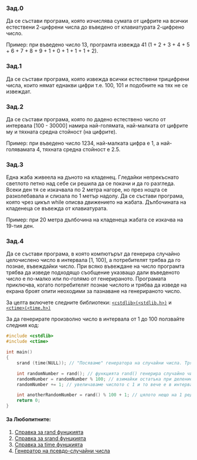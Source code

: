 ### Зад.0
Да се състави програма, която изчислява сумата от цифрите на всички естествени 2-цифрени числа до въведено от клавиатурата 2-цифрено число.

Пример: при въведено число 13, програмта извежда 41 (1 + 2 + 3 + 4 + 5 + 6 + 7 + 8 + 9 + 1 + 0 + 1 + 1 + 1 + 2).

### Зад.1
Да се състави програма, която извежда всички естествени трицифрени числа, които нямат еднакви цифри т.е. 100, 101 и подобните на тях не се извеждат.

### Зад.2
Да се състави програма, която по дадено естествено число от интервала [100 - 30000] намира най-голямата, най-малката от цифрите му и тяхната средна стойност (на цифрите).

Пример: при въведено число 1234, най-малката цифра е 1, а най-голявамата 4, тяхната средна стойност е 2.5.

### Зад.3
Една жаба живеела на дъното на кладенец. Гледайки непрекъснато светлото петно над себе си решила да се покачи и да го разгледа. Всеки ден тя се изкачвала по 2 метра нагоре, но през нощта се разколебавала и слизала по 1 метър надолу.
Да се състави програма, която чрез цикъл while описва движението на жабата. Дълбочината на кладенеца се въвежда от клавиатурата.

Пример: при 20 метра дълбочина на кладенеца жабата се изкачва на 19-тия ден.

### Зад.4
Да се състави програма, в която компютърът да генерира случайно целочислено число в интервала [1, 100], а потребителят трябва да го познае, въвеждайки число. При всяко въвеждане на число програмта трябва да изведе подходящо съобщение указващо дали въведеното число е по-мaлко или по-голямо от генерираното. Програмата приключва, когато потребителят познае числото и трябва да изведе на екрана броят опити неоходими за пазнаване на генерираното число.

За целта включете следните библиотеки: [`<cstdlib>(<stdlib.h>)`](http://www.cplusplus.com/reference/cstdlib/) и [`<ctime>(<time.h>)`](http://www.cplusplus.com/reference/ctime/)

За да генерирате произволно число в интервала от 1 до 100 ползвайте следния код:

```c++
#include <cstdlib>
#include <ctime>

int main()
{
	srand (time(NULL)); // "Посяваме" генератора на случайни числа. Трябва да се направи само веднъж!

	int randomNumber = rand(); // функцията rand() генерира случайно число от тип int
	randomNumber = randomNumber % 100; // взимайки остатъка при деление на 100, ограничаваме числото в интервала [0, 99]
	randomNumber += 1; // увеличаваме числото с 1 и то вече е в интервала [1, 100]

	int anotherRandomNumber = rand() % 100 + 1; // цялото нещо на 1 ред
	return 0;
}
```

#### За Любопитните:
1. [Справка за rand фунцкията](http://en.cppreference.com/w/cpp/numeric/random/rand)
2. [Справка за srand фунцкията](http://en.cppreference.com/w/cpp/numeric/random/srand)
3. [Справка за time фунцкията](http://en.cppreference.com/w/cpp/chrono/c/time)
4. [Генератор на псевдо-случайни числа](https://en.wikipedia.org/wiki/Pseudorandom_number_generator)
